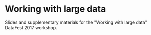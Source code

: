 # Working with large data

Slides and supplementary materials for the "Working with large data" DataFest 2017 workshop.